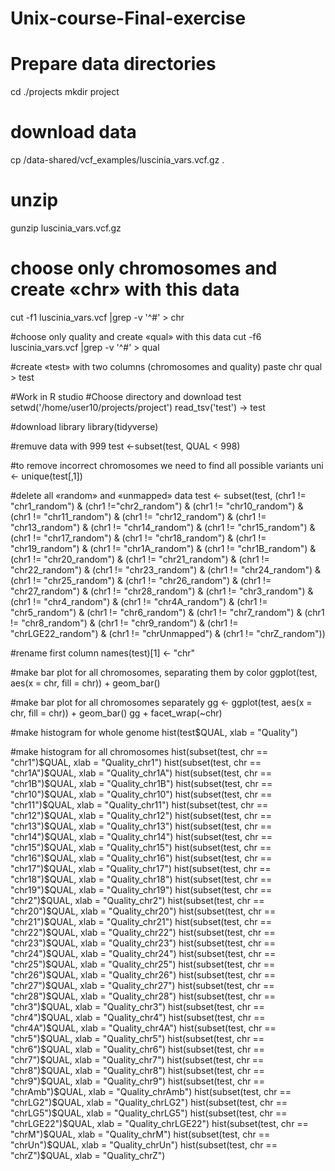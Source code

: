 # Unix-course-Final-exercise

# Prepare data directories

cd ./projects
mkdir project

# download data

cp /data-shared/vcf_examples/luscinia_vars.vcf.gz . 

# unzip
gunzip luscinia_vars.vcf.gz   

# choose only chromosomes and create «chr» with this data
cut -f1 luscinia_vars.vcf |grep -v '^#' > chr 

#choose only quality and create «qual» with this data
cut -f6 luscinia_vars.vcf |grep -v '^#' > qual

#create «test» with two columns (chromosomes and quality)
paste chr qual > test

#Work in R studio
#Choose directory and download test
setwd('/home/user10/projects/project')
read_tsv('test') -> test

#download library 
library(tidyverse)
 
#remuve data with 999
test <-subset(test, QUAL < 998)

#to remove incorrect chromosomes we need to find all possible variants
uni <- unique(test[,1])

#delete all «random» and «unmapped» data
test <- subset(test, (chr1 != "chr1_random") & (chr1 !="chr2_random") &
                    (chr1 != "chr10_random") & (chr1 != "chr11_random") &
                    (chr1 != "chr12_random") & (chr1 != "chr13_random") &
                    (chr1 != "chr14_random") & (chr1 != "chr15_random") &
                    (chr1 != "chr17_random") & (chr1 != "chr18_random") &
                    (chr1 != "chr19_random") & (chr1 != "chr1A_random") &
                    (chr1 != "chr1B_random") & (chr1 != "chr20_random") &
                    (chr1 != "chr21_random") & (chr1 != "chr22_random") &
                    (chr1 != "chr23_random") & (chr1 != "chr24_random") &
                    (chr1 != "chr25_random") & (chr1 != "chr26_random") &
                    (chr1 != "chr27_random") & (chr1 != "chr28_random") &
                    (chr1 != "chr3_random") & (chr1 != "chr4_random") &
                    (chr1 != "chr4A_random") & (chr1 != "chr5_random") &
                    (chr1 != "chr6_random") & (chr1 != "chr7_random") &
                    (chr1 != "chr8_random") & (chr1 != "chr9_random") &
                    (chr1 != "chrLGE22_random") & (chr1 != "chrUnmapped") &
                    (chr1 != "chrZ_random"))

#rename first column 
names(test)[1] <- "chr"

#make bar plot for all chromosomes, separating them by color 
ggplot(test, aes(x = chr, fill = chr)) + geom_bar() 

#make bar plot for all chromosomes separately
gg <- ggplot(test, aes(x = chr, fill = chr)) + geom_bar()
gg + facet_wrap(~chr)

#make histogram for whole genome
hist(test$QUAL, xlab = "Quality") 

#make histogram for all chromosomes
hist(subset(test, chr == "chr1")$QUAL, xlab = "Quality_chr1")
hist(subset(test, chr == "chr1A")$QUAL, xlab = "Quality_chr1A")
hist(subset(test, chr == "chr1B")$QUAL, xlab = "Quality_chr1B")
hist(subset(test, chr == "chr10")$QUAL, xlab = "Quality_chr10")
hist(subset(test, chr == "chr11")$QUAL, xlab = "Quality_chr11")
hist(subset(test, chr == "chr12")$QUAL, xlab = "Quality_chr12")
hist(subset(test, chr == "chr13")$QUAL, xlab = "Quality_chr13")
hist(subset(test, chr == "chr14")$QUAL, xlab = "Quality_chr14")
hist(subset(test, chr == "chr15")$QUAL, xlab = "Quality_chr15")
hist(subset(test, chr == "chr16")$QUAL, xlab = "Quality_chr16")
hist(subset(test, chr == "chr17")$QUAL, xlab = "Quality_chr17")
hist(subset(test, chr == "chr18")$QUAL, xlab = "Quality_chr18")
hist(subset(test, chr == "chr19")$QUAL, xlab = "Quality_chr19")
hist(subset(test, chr == "chr2")$QUAL, xlab = "Quality_chr2")
hist(subset(test, chr == "chr20")$QUAL, xlab = "Quality_chr20")
hist(subset(test, chr == "chr21")$QUAL, xlab = "Quality_chr21")
hist(subset(test, chr == "chr22")$QUAL, xlab = "Quality_chr22")
hist(subset(test, chr == "chr23")$QUAL, xlab = "Quality_chr23")
hist(subset(test, chr == "chr24")$QUAL, xlab = "Quality_chr24")
hist(subset(test, chr == "chr25")$QUAL, xlab = "Quality_chr25")
hist(subset(test, chr == "chr26")$QUAL, xlab = "Quality_chr26")
hist(subset(test, chr == "chr27")$QUAL, xlab = "Quality_chr27")
hist(subset(test, chr == "chr28")$QUAL, xlab = "Quality_chr28")
hist(subset(test, chr == "chr3")$QUAL, xlab = "Quality_chr3")
hist(subset(test, chr == "chr4")$QUAL, xlab = "Quality_chr4")
hist(subset(test, chr == "chr4A")$QUAL, xlab = "Quality_chr4A")
hist(subset(test, chr == "chr5")$QUAL, xlab = "Quality_chr5")
hist(subset(test, chr == "chr6")$QUAL, xlab = "Quality_chr6")
hist(subset(test, chr == "chr7")$QUAL, xlab = "Quality_chr7")
hist(subset(test, chr == "chr8")$QUAL, xlab = "Quality_chr8")
hist(subset(test, chr == "chr9")$QUAL, xlab = "Quality_chr9")
hist(subset(test, chr == "chrAmb")$QUAL, xlab = "Quality_chrAmb")
hist(subset(test, chr == "chrLG2")$QUAL, xlab = "Quality_chrLG2")
hist(subset(test, chr == "chrLG5")$QUAL, xlab = "Quality_chrLG5")
hist(subset(test, chr == "chrLGE22")$QUAL, xlab = "Quality_chrLGE22")
hist(subset(test, chr == "chrM")$QUAL, xlab = "Quality_chrM")
hist(subset(test, chr == "chrUn")$QUAL, xlab = "Quality_chrUn")
hist(subset(test, chr == "chrZ")$QUAL, xlab = "Quality_chrZ")



